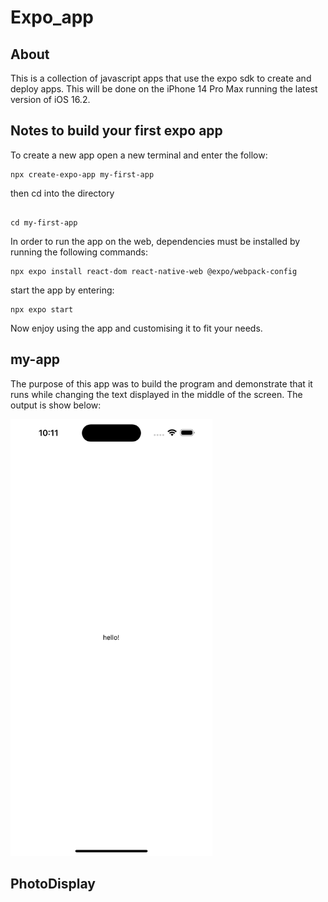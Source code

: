 # Expo_app

## About

This is a collection of javascript apps that use the expo sdk to create and deploy apps. This will be done on the iPhone 14 Pro Max running the latest version of iOS 16.2.

## Notes to build your first expo app

To create a new app open a new terminal and enter the follow:

```terminal
npx create-expo-app my-first-app

```

then cd into the directory

```terminal

cd my-first-app
```

In order to run the app on the web, dependencies must be installed by running the following commands:

```terminal
npx expo install react-dom react-native-web @expo/webpack-config
```

start the app by entering:

```terminal
npx expo start 
```

Now enjoy using the app and customising it to fit your needs.

## my-app

The purpose of this app was to build the program and demonstrate that it runs while changing the text displayed in the middle of the screen. The output is show below:

<p
align="center">

<img
src="https://github.com/AndrewFelton23/Expo_app/blob/d1676b638ce58735c8ceaf7cf1bfd65522006155/Resources/myapp.png" height="699" width="322.5">

</p>

## PhotoDisplay
